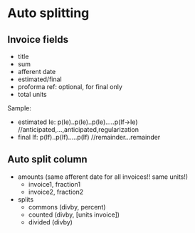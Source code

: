 # Auto splitting

## Invoice fields

* title
* sum
* afferent date
* estimated/final
* proforma ref: optional, for final only
* total units

Sample:
* estimated Ie:  p(Ie)..p(Ie)..p(Ie).....p(If->Ie) //anticipated,...,anticipated,regularization
* final If: p(If)..p(If).....p(If) //remainder...remainder

## Auto split column

* amounts (same afferent date for all invoices!! same units!)
  * invoice1, fraction1
  * invoice2, fraction2
* splits
  * commons (divby, percent)
  * counted (divby, [units invoice])
  * divided (divby)
